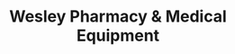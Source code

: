 ---
title: "Wesley Pharmacy & Medical Equipment"
url: /glenside/wesley-pharmacy-and-medical-equipment/
shop: chemist
---